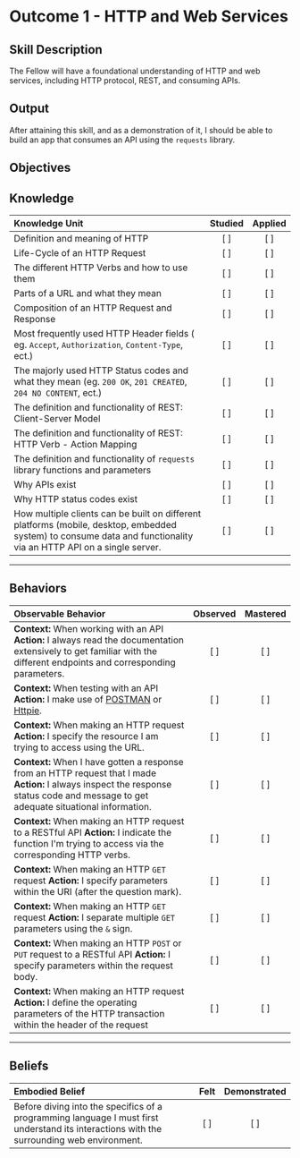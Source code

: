 # Outcome 1 - HTTP and Web Services

**Skill Description**
----------
The Fellow will have a foundational understanding of HTTP and web services, including HTTP protocol, REST, and consuming APIs. 

**Output**
----------
After attaining this skill, and as a demonstration of it, I should be able to build an app that consumes an API using the `requests` library.

**Objectives**
----------
## **Knowledge**


| Knowledge Unit   |      Studied      | Applied |
|:-------------|:------------------:|:--------:|
| Definition and meaning of HTTP | [ ] | [ ] |
| Life-Cycle of an HTTP Request | [ ] | [ ] |
| The different HTTP Verbs and how to use them | [ ] | [ ] |
| Parts of a URL and what they mean | [ ] | [ ] |
| Composition of an HTTP Request and Response | [ ] | [ ] |
| Most frequently used HTTP Header fields ( eg. `Accept`, `Authorization`, `Content-Type`, ect.) | [ ] | [ ] |
| The majorly used HTTP Status codes and what they mean (eg. `200 OK`, `201 CREATED`, `204 NO CONTENT`, ect.)| [ ] | [ ] |
| The definition and functionality of REST: Client-Server Model | [ ] | [ ] |
| The definition and functionality of REST: HTTP Verb - Action Mapping | [ ] | [ ] |
| The definition and functionality of `requests` library functions and parameters | [ ] | [ ] |
| Why APIs exist | [ ] | [ ]  |
| Why HTTP status codes exist| [ ] | [ ]  |
| How multiple clients can be built on different platforms (mobile, desktop, embedded system) to consume data and functionality via an HTTP API on a single server. | [ ] | [ ]  |
----------


## **Behaviors**

| Observable Behavior   |      Observed      | Mastered |
|:-------------|:------------------:|:--------:|
| **Context:** When working with an API **Action:** I always read the documentation extensively to get familiar with the different endpoints and corresponding parameters. | [ ] | [ ] |
| **Context:** When testing with an API **Action:** I make use of [POSTMAN](https://www.getpostman.com/) or [Httpie](https://github.com/jkbrzt/httpie). | [ ] | [ ] |
| **Context:** When making an HTTP request **Action:** I specify the resource I am trying to access using the URL. | [ ] | [ ] |
| **Context:** When I have gotten a response from an HTTP request that I made **Action:** I always inspect the response status code and message to get adequate situational information. | [ ] | [ ] |
| **Context:** When making an HTTP request to a RESTful API **Action:** I indicate the function I'm trying to access via the corresponding HTTP verbs.  | [ ] | [ ] |
| **Context:** When making an HTTP `GET` request **Action:** I specify parameters within the URI (after the question mark). | [ ] | [ ] |
| **Context:** When making an HTTP `GET` request **Action:** I separate multiple `GET` parameters using the `&` sign. | [ ] | [ ] |
| **Context:** When making an HTTP `POST` or `PUT` request to a RESTful API **Action:** I specify parameters within the request body. | [ ] | [ ] |
| **Context:** When making an HTTP request **Action:** I define the operating parameters of the HTTP transaction within the header of the request | [ ] | [ ] |



----------


## **Beliefs**


| Embodied Belief   |      Felt      | Demonstrated |
|:-------------|:------------------:|:--------:|
| Before diving into the specifics of a programming language I must first understand its interactions with the surrounding web environment. | [ ] | [ ]  |
